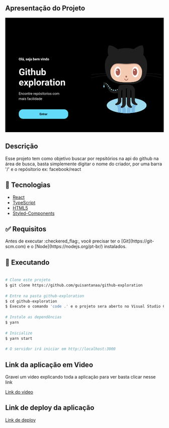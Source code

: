 <h2>Apresentação do Projeto</h2>

<img src="https://raw.githubusercontent.com/guisantanaa/github-exploration/main/src/assets/Gitlogo.png" alt="imagem do proejeto"/>

<h2>Descrição</h2>

<p>Esse projeto tem como objetivo buscar por repsitórios na api do github na área de busca, basta simplemente digitar  o nome do criador, por uma barra '/' e o repósitorio 
ex: facebook/react</p>

## :rocket: Tecnologias

- [React](https://pt-br.reactjs.org/)
- [TypeScript](https://www.typescriptlang.org/)
- [HTML5](https://developer.mozilla.org/pt-BR/docs/Web/HTML/HTML5)
- [Styled-Components](https://developer.mozilla.org/pt-BR/docs/Web/CSS)

<div id="requisitos">

## :white_check_mark: Requisitos

<p>Antes de executar :checkered_flag:, você precisar ter o [Git](https://git-scm.com) e o [Node](https://nodejs.org/pt-br/) instalados.</p>

</div>

## :checkered_flag: Executando

```bash

# Clone este projeto
$ git clone https://github.com/guisantanaa/github-exploration

# Entre na pasta github-exploration
$ cd github-exploration
$ Execute o comando 'code .' e o projeto sera aberto no Visual Studio Code

# Instale as dependências
$ yarn

# Inicialize
$ yarn start

# O servidor irá iniciar em http://localhost:3000

```

## Link da aplicação em Video

<p>Gravei um video explicando toda a aplicação para ver basta clicar nesse link</p>

<a href="https://youtu.be/TCb-H4CYzAs" target="_blank">Link do video</a>

## Link de deploy da aplicação

<a href="https://github-exploration.vercel.app/" target="_blank">Link de deploy</a>
